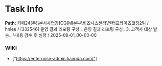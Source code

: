 # Task Info

**Path:** 카페24(주)\본사사업장\[CG]MI본부\비즈니스센터\엔터프라이즈코칭2팀 / hnlee / [332546] 운영 결과 리포팅 구성 _ 운영 결과 리포팅 구성_ 3. 고객사 대상 발송_ └내용 검수 후 실행 / 2025-09-01_00-00-00

### WIKI
- ["https://enterprise-admin.hanpda.com/"]

